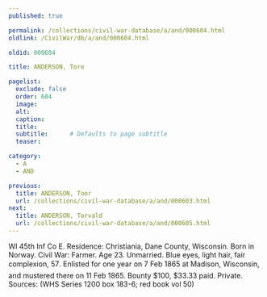 ```yaml
---
published: true

permalink: /collections/civil-war-database/a/and/000604.html
oldlink: /CivilWar/db/a/and/000604.html

oldid: 000604

title: ANDERSON, Tore

pagelist:
  exclude: false
  order: 604
  image: 
  alt:
  caption:
  title:
  subtitle:      # Defaults to page subtitle
  teaser:

category: 
  - A 
  - AND

previous:
  title: ANDERSON, Toor
  url: /collections/civil-war-database/a/and/000603.html  
next:
  title: ANDERSON, Torvald
  url: /collections/civil-war-database/a/and/000605.html   
---
```

WI 45th Inf Co E. Residence: Christiania, Dane County, Wisconsin. Born in Norway. Civil War: Farmer. Age 23. Unmarried. Blue eyes, light hair, fair complexion, 5&#146;7&#148;. Enlisted for one year on 7 Feb 1865 at Madison, Wisconsin, and mustered there on 11 Feb 1865. Bounty $100, $33.33 paid. Private. Sources: (WHS Series 1200 box 183-6; red book vol 50)